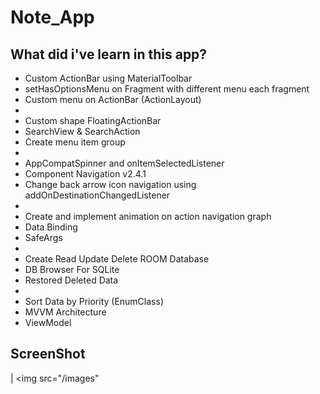 # Note_App

## What did i've learn in this app?
- Custom ActionBar using MaterialToolbar
- setHasOptionsMenu on Fragment with different menu each fragment
- Custom menu on ActionBar (ActionLayout)
- 
- Custom shape FloatingActionBar
- SearchView & SearchAction
- Create menu item group
- 
- AppCompatSpinner and onItemSelectedListener
- Component Navigation v2.4.1
- Change back arrow icon navigation using addOnDestinationChangedListener
- 
- Create and implement animation on action navigation graph
- Data Binding
- SafeArgs
- 
- Create Read Update Delete ROOM Database
- DB Browser For SQLite
- Restored Deleted Data
- 
- Sort Data by Priority (EnumClass)
- MVVM Architecture
- ViewModel


## ScreenShot

| <img src="/images"
